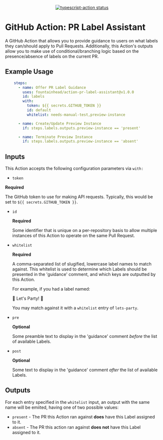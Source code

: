 <p align="center">
  <a href="https://github.com/fountainhead/action-pr-label-assistant/actions"><img alt="typescript-action status" src="https://github.com/fountainhead/action-pr-label-assistant/workflows/build-test/badge.svg"></a>
</p>

# GitHub Action: PR Label Assistant

A GitHub Action that allows you to provide guidance to users on what labels they can/should apply to Pull Requests.
Additionally, this Action's outputs allow you to make use of conditional/branching logic based on the presence/absence
of labels on the current PR.

## Example Usage

```yaml
    steps:
      - name: Offer PR Label Guidance
        uses: fountainhead/action-pr-label-assistant@v1.0.0
        id: labels
        with:
          token: ${{ secrets.GITHUB_TOKEN }}
          id: default
          whitelist: needs-manual-test,preview-instance

      - name: Create/Update Preview Instance
        if: steps.labels.outputs.preview-instance == 'present'

      - name: Terminate Preview Instance
        if: steps.labels.outputs.preview-instance == 'absent'
```

## Inputs

This Action accepts the following configuration parameters via `with:`

 - `token`

  **Required**

  The GitHub token to use for making API requests. Typically, this would be set to `${{ secrets.GITHUB_TOKEN }}`.

 - `id`

   **Required**

   Some identifier that is unique on a per-repository basis to allow multiple instances of this Action to operate on the
   same Pull Request.

 - `whitelist`

   **Required**

   A comma-separated list of slugified, lowercase label names to match against. This whitelist is used to determine
   which Labels should be presented in the 'guidance' comment, and which keys are outputted by this Action.

   For example, if you had a label named:

   :tada: Let's Party! :tada:

   You may match against it with a `whitelist` entry of `lets-party`.

 - `pre`

   **Optional**

   Some preamble text to display in the 'guidance' comment *before* the list of available Labels.

 - `post`

   **Optional**

   Some text to display in the 'guidance' comment *after* the list of available Labels.

## Outputs

For each entry specified in the `whitelist` input, an output with the same name will be emiited, having one of two possible values:

- `present` - The PR this Action ran against **does** have this Label assigned to it.
- `absent` - The PR this action ran against **does not** have this Label assigned to it.
